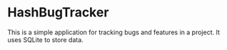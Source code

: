 # HashBugTracker
This is a simple application for tracking bugs and features in a project.
It uses SQLite to store data.
